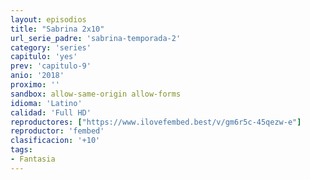 ```yaml
---
layout: episodios
title: "Sabrina 2x10"
url_serie_padre: 'sabrina-temporada-2'
category: 'series'
capitulo: 'yes'
prev: 'capitulo-9'
anio: '2018'
proximo: ''
sandbox: allow-same-origin allow-forms
idioma: 'Latino'
calidad: 'Full HD'
reproductores: ["https://www.ilovefembed.best/v/gm6r5c-45qezw-e"]
reproductor: 'fembed'
clasificacion: '+10'
tags:
- Fantasia
---
```












